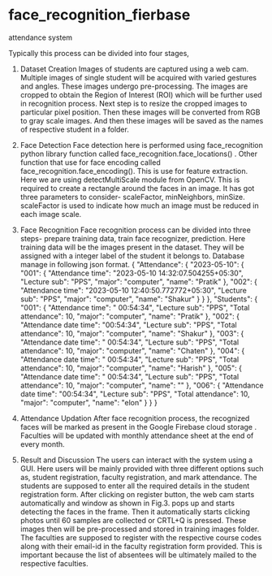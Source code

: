 # face_recognition_fierbase
attendance system

Typically this process can be divided into four stages,

1. Dataset Creation
Images of students are captured using a web cam. Multiple images of single student will be acquired with varied gestures and angles. These images undergo pre-processing. The images  are cropped  to obtain  the  Region of  Interest (ROI) which will be further used in recognition process. Next step is
to resize the cropped images to particular pixel position. Then these  images will be converted  from  RGB to gray scale images. And then these images will be saved as the names of respective student in a folder.


2. Face Detection
Face detection here is performed using face_recognition python library function called face_recognition.face_locations() .
Other function that use for face encoding called face_recognition.face_encoding(). This is use for  feature extraction. 
Here we are using detectMultiScale module from OpenCV. This is required to create a rectangle around  the faces  in an image. 
It has got three  parameters to  consider-  scaleFactor, minNeighbors, minSize. scaleFactor  is used to indicate how much an image must be reduced in each image scale.


3. Face Recognition
Face recognition process can  be divided  into three steps- prepare training  data, train face recognizer, prediction.  Here training data will  be the images 
present in the dataset. They will be assigned with a integer label of the student it belongs to. Database manage in following json format.
{
  "Attendance": {
    "2023-05-10": {
      "001": {
        "Attendance time": "2023-05-10 14:32:07.504255+05:30",
        "Lecture sub": "PPS",
        "major": "computer",
        "name": "Pratik"
      },
      "002": {
        "Attendance time": "2023-05-10 12:40:50.772772+05:30",
        "Lecture sub": "PPS",
        "major": "computer",
        "name": "Shakur"
      }
    }
  },
  "Students": {
    "001": {
      "Attendance time": " 00:54:34",
      "Lecture sub": "PPS",
      "Total attendance": 10,
      "major": "computer",
      "name": "Pratik"
    },
    "002": {
      "Attendance date time": "00:54:34",
      "Lecture sub": "PPS",
      "Total attendance": 10,
      "major": "computer",
      "name": "Shakur"
    },
    "003": {
      "Attendance date time": " 00:54:34",
      "Lecture sub": "PPS",
      "Total attendance": 10,
      "major": "computer",
      "name": "Chaten"
    },
    "004": {
      "Attendance date time": " 00:54:34",
      "Lecture sub": "PPS",
      "Total attendance": 10,
      "major": "computer",
      "name": "Harish"
    },
    "005": {
      "Attendance date time": " 00:54:34",
      "Lecture sub": "PPS",
      "Total attendance": 10,
      "major": "computer",
      "name": ""
    },
    "006": {
      "Attendance date time": "00:54:34",
      "Lecture sub": "PPS",
      "Total attendance": 10,
      "major": "computer",
      "name": "elon"
    }
  }
}

4. Attendance Updation
After face recognition process, the recognized faces will be marked  as  present  in  the  Google Firebase cloud storage  . Faculties will be updated with monthly attendance sheet at the end of every month.


5. Result and  Discussion
The users can interact with the system using a GUI. Here  users  will  be  mainly  provided  with three  different  options such  as, student  registration,  faculty registration,  and  mark attendance. The students are supposed to enter all the required details in the student registration form. After
clicking on register button, the web cam starts automatically and window as shown in Fig.3. pops up and starts detecting the faces in the  frame. Then  it automatically  starts clicking photos until 60 samples are collected or CRTL+Q is pressed. These images then will be pre-processed and stored in
training images folder. The faculties are  supposed to register with the  respective
course codes along with their email-id in the faculty registration form provided. This is important because the list of absentees will be ultimately mailed to the respective faculties.
 

